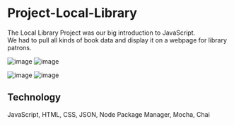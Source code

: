 # Project-Local-Library

The Local Library Project was our big introduction to JavaScript.<br>
We had to pull all kinds of book data and display it on a webpage for library patrons.

![image](https://user-images.githubusercontent.com/76602007/192033482-063d7658-beaf-419c-8e89-5e6aa94cf200.png)
![image](https://user-images.githubusercontent.com/76602007/192033540-1b9c53cd-fcf6-4116-8283-e654ff19ae05.png)

![image](https://user-images.githubusercontent.com/76602007/192033217-d7f5d012-1c05-4f33-a71f-e3d4eafe37c6.png)
![image](https://user-images.githubusercontent.com/76602007/192033820-daae6c07-01ff-4632-af35-b2523b094b9c.png)

## Technology
JavaScript, HTML, CSS, JSON, Node Package Manager, Mocha, Chai
